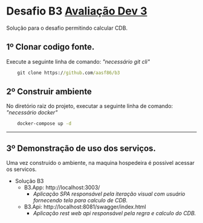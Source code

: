 # Desafio B3 [**Avaliação Dev 3**](https://github.com/aasf86/b3/blob/main/Avalia%C3%A7%C3%A3o%20Dev%203.pdf)
Solução para o desafio permitindo calcular CDB.

## 1º Clonar codigo fonte.
Execute a seguinte linha de comando: *"necessário git cli"*
```cmd
    git clone https://github.com/aasf86/b3
```
## 2º Construir ambiente
No diretório raiz do projeto, executar a seguinte linha de comando: *"necessário docker"*
```cmd
    docker-compose up -d
```
---
## 3º Demonstração de uso dos serviços.
Uma vez construido o ambiente, na maquina hospedeira é possivel acessar os servicos.

- Solução B3
    - B3.App: http://localhost:3003/
        - *Aplicação SPA responsável pela iteração visual com usuário fornecendo tela para calculo de CDB.*
    - B3.Api: http://localhost:8081/swagger/index.html
        - *Aplicação rest web api responsável pela regra e calculo do CDB.*